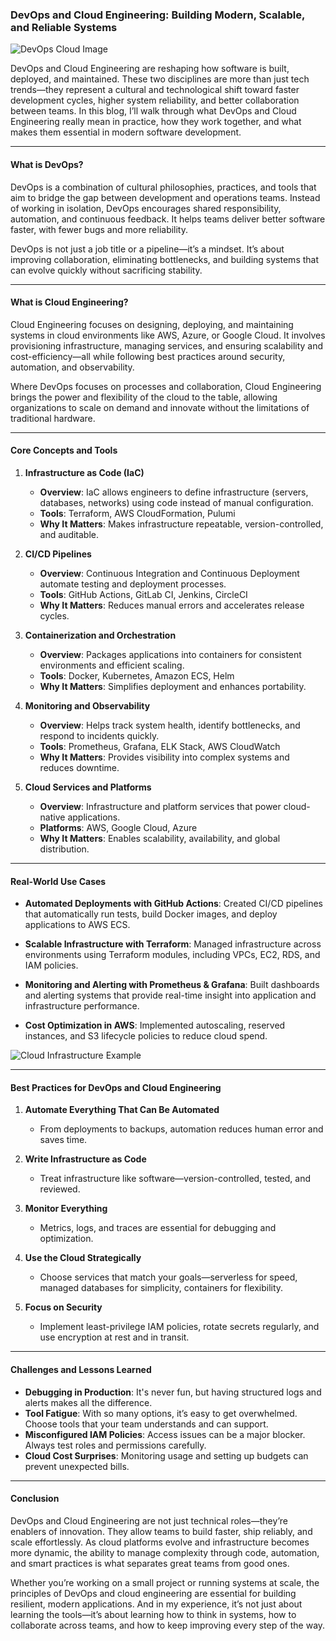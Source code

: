 ### DevOps and Cloud Engineering: Building Modern, Scalable, and Reliable Systems

![DevOps Cloud Image](https://www.heliossolutions.co/blog/wp-content/uploads/2018/11/Devops-And-Cloud-The-Synergy-Driving-Digital-Transformation-In-Enterprises.jpg)

DevOps and Cloud Engineering are reshaping how software is built, deployed, and maintained. These two disciplines are more than just tech trends—they represent a cultural and technological shift toward faster development cycles, higher system reliability, and better collaboration between teams. In this blog, I’ll walk through what DevOps and Cloud Engineering really mean in practice, how they work together, and what makes them essential in modern software development.

---

#### **What is DevOps?**

DevOps is a combination of cultural philosophies, practices, and tools that aim to bridge the gap between development and operations teams. Instead of working in isolation, DevOps encourages shared responsibility, automation, and continuous feedback. It helps teams deliver better software faster, with fewer bugs and more reliability.

DevOps is not just a job title or a pipeline—it’s a mindset. It’s about improving collaboration, eliminating bottlenecks, and building systems that can evolve quickly without sacrificing stability.

---

#### **What is Cloud Engineering?**

Cloud Engineering focuses on designing, deploying, and maintaining systems in cloud environments like AWS, Azure, or Google Cloud. It involves provisioning infrastructure, managing services, and ensuring scalability and cost-efficiency—all while following best practices around security, automation, and observability.

Where DevOps focuses on processes and collaboration, Cloud Engineering brings the power and flexibility of the cloud to the table, allowing organizations to scale on demand and innovate without the limitations of traditional hardware.

---

#### **Core Concepts and Tools**

1. **Infrastructure as Code (IaC)**
   - **Overview**: IaC allows engineers to define infrastructure (servers, databases, networks) using code instead of manual configuration.
   - **Tools**: Terraform, AWS CloudFormation, Pulumi
   - **Why It Matters**: Makes infrastructure repeatable, version-controlled, and auditable.

2. **CI/CD Pipelines**
   - **Overview**: Continuous Integration and Continuous Deployment automate testing and deployment processes.
   - **Tools**: GitHub Actions, GitLab CI, Jenkins, CircleCI
   - **Why It Matters**: Reduces manual errors and accelerates release cycles.

3. **Containerization and Orchestration**
   - **Overview**: Packages applications into containers for consistent environments and efficient scaling.
   - **Tools**: Docker, Kubernetes, Amazon ECS, Helm
   - **Why It Matters**: Simplifies deployment and enhances portability.

4. **Monitoring and Observability**
   - **Overview**: Helps track system health, identify bottlenecks, and respond to incidents quickly.
   - **Tools**: Prometheus, Grafana, ELK Stack, AWS CloudWatch
   - **Why It Matters**: Provides visibility into complex systems and reduces downtime.

5. **Cloud Services and Platforms**
   - **Overview**: Infrastructure and platform services that power cloud-native applications.
   - **Platforms**: AWS, Google Cloud, Azure
   - **Why It Matters**: Enables scalability, availability, and global distribution.

---

#### **Real-World Use Cases**

- **Automated Deployments with GitHub Actions**: Created CI/CD pipelines that automatically run tests, build Docker images, and deploy applications to AWS ECS.
  
- **Scalable Infrastructure with Terraform**: Managed infrastructure across environments using Terraform modules, including VPCs, EC2, RDS, and IAM policies.

- **Monitoring and Alerting with Prometheus & Grafana**: Built dashboards and alerting systems that provide real-time insight into application and infrastructure performance.

- **Cost Optimization in AWS**: Implemented autoscaling, reserved instances, and S3 lifecycle policies to reduce cloud spend.

![Cloud Infrastructure Example](https://cdn.educba.com/academy/wp-content/uploads/2019/12/Cloud-Infrastructure.png)

---

#### **Best Practices for DevOps and Cloud Engineering**

1. **Automate Everything That Can Be Automated**
   - From deployments to backups, automation reduces human error and saves time.

2. **Write Infrastructure as Code**
   - Treat infrastructure like software—version-controlled, tested, and reviewed.

3. **Monitor Everything**
   - Metrics, logs, and traces are essential for debugging and optimization.

4. **Use the Cloud Strategically**
   - Choose services that match your goals—serverless for speed, managed databases for simplicity, containers for flexibility.

5. **Focus on Security**
   - Implement least-privilege IAM policies, rotate secrets regularly, and use encryption at rest and in transit.

---

#### **Challenges and Lessons Learned**

- **Debugging in Production**: It's never fun, but having structured logs and alerts makes all the difference.
- **Tool Fatigue**: With so many options, it’s easy to get overwhelmed. Choose tools that your team understands and can support.
- **Misconfigured IAM Policies**: Access issues can be a major blocker. Always test roles and permissions carefully.
- **Cloud Cost Surprises**: Monitoring usage and setting up budgets can prevent unexpected bills.

---

#### **Conclusion**

DevOps and Cloud Engineering are not just technical roles—they’re enablers of innovation. They allow teams to build faster, ship reliably, and scale effortlessly. As cloud platforms evolve and infrastructure becomes more dynamic, the ability to manage complexity through code, automation, and smart practices is what separates great teams from good ones.

Whether you’re working on a small project or running systems at scale, the principles of DevOps and cloud engineering are essential for building resilient, modern applications. And in my experience, it’s not just about learning the tools—it’s about learning how to think in systems, how to collaborate across teams, and how to keep improving every step of the way.
